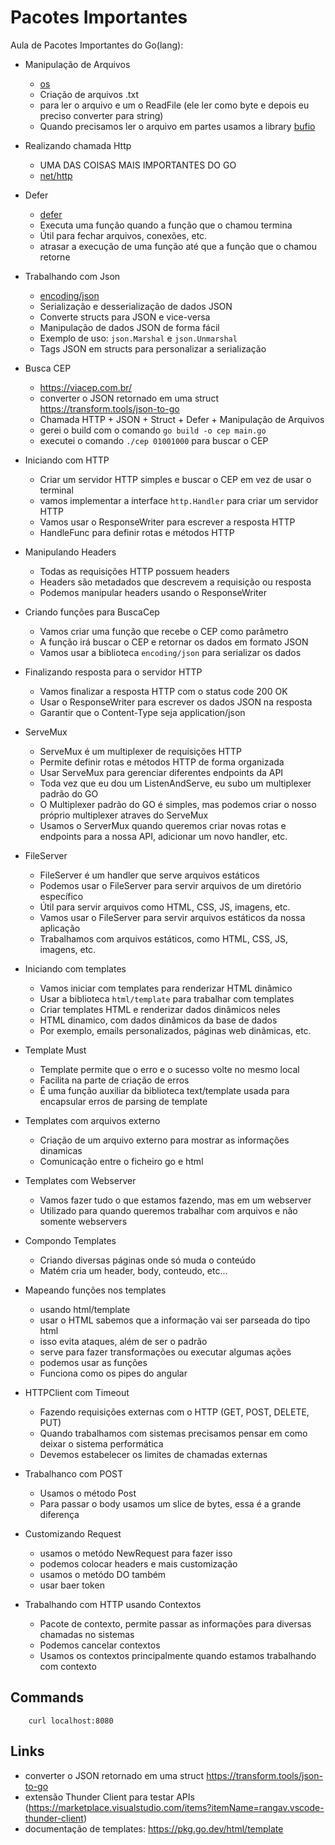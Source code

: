 # Pacotes Importantes

Aula de Pacotes Importantes do Go(lang):

- Manipulação de Arquivos

  - [os](https://pkg.go.dev/os)
  - Criação de arquivos .txt
  - para ler o arquivo e um o ReadFile (ele ler como byte e depois eu preciso converter para string)
  - Quando precisamos ler o arquivo em partes usamos a library [bufio](https://pkg.go.dev/bufio)

- Realizando chamada Http

  - UMA DAS COISAS MAIS IMPORTANTES DO GO
  - [net/http](https://pkg.go.dev/net/http)

- Defer

  - [defer](https://pkg.go.dev/builtin#defer)
  - Executa uma função quando a função que o chamou termina
  - Útil para fechar arquivos, conexões, etc.
  - atrasar a execução de uma função até que a função que o chamou retorne

- Trabalhando com Json

  - [encoding/json](https://pkg.go.dev/encoding/json)
  - Serialização e desserialização de dados JSON
  - Converte structs para JSON e vice-versa
  - Manipulação de dados JSON de forma fácil
  - Exemplo de uso: `json.Marshal` e `json.Unmarshal`
  - Tags JSON em structs para personalizar a serialização

- Busca CEP

  - https://viacep.com.br/
  - converter o JSON retornado em uma struct https://transform.tools/json-to-go
  - Chamada HTTP + JSON + Struct + Defer + Manipulação de Arquivos
  - gerei o build com o comando `go build -o cep main.go`
  - executei o comando `./cep 01001000` para buscar o CEP

- Iniciando com HTTP

  - Criar um servidor HTTP simples e buscar o CEP em vez de usar o terminal
  - vamos implementar a interface `http.Handler` para criar um servidor HTTP
  - Vamos usar o ResponseWriter para escrever a resposta HTTP
  - HandleFunc para definir rotas e métodos HTTP

- Manipulando Headers

  - Todas as requisições HTTP possuem headers
  - Headers são metadados que descrevem a requisição ou resposta
  - Podemos manipular headers usando o ResponseWriter

- Criando funções para BuscaCep

  - Vamos criar uma função que recebe o CEP como parâmetro
  - A função irá buscar o CEP e retornar os dados em formato JSON
  - Vamos usar a biblioteca `encoding/json` para serializar os dados

- Finalizando resposta para o servidor HTTP

  - Vamos finalizar a resposta HTTP com o status code 200 OK
  - Usar o ResponseWriter para escrever os dados JSON na resposta
  - Garantir que o Content-Type seja application/json

- ServeMux

  - ServeMux é um multiplexer de requisições HTTP
  - Permite definir rotas e métodos HTTP de forma organizada
  - Usar ServeMux para gerenciar diferentes endpoints da API
  - Toda vez que eu dou um ListenAndServe, eu subo um multiplexer padrão do GO
  - O Multiplexer padrão do GO é simples, mas podemos criar o nosso próprio multiplexer atraves do ServeMux
  - Usamos o ServerMux quando queremos criar novas rotas e endpoints para a nossa API, adicionar um novo handler, etc.

- FileServer

  - FileServer é um handler que serve arquivos estáticos
  - Podemos usar o FileServer para servir arquivos de um diretório específico
  - Útil para servir arquivos como HTML, CSS, JS, imagens, etc.
  - Vamos usar o FileServer para servir arquivos estáticos da nossa aplicação
  - Trabalhamos com arquivos estáticos, como HTML, CSS, JS, imagens, etc.

- Iniciando com templates

  - Vamos iniciar com templates para renderizar HTML dinâmico
  - Usar a biblioteca `html/template` para trabalhar com templates
  - Criar templates HTML e renderizar dados dinâmicos neles
  - HTML dinamico, com dados dinâmicos da base de dados
  - Por exemplo, emails personalizados, páginas web dinâmicas, etc.

- Template Must

  - Template permite que o erro e o sucesso volte no mesmo local
  - Facilita na parte de criação de erros
  - É uma função auxiliar da biblioteca text/template usada para encapsular erros de parsing de template

- Templates com arquivos externo

  - Criação de um arquivo externo para mostrar as informações dinamicas
  - Comunicação entre o ficheiro go e html

- Templates com Webserver

  - Vamos fazer tudo o que estamos fazendo, mas em um webserver
  - Utilizado para quando queremos trabalhar com arquivos e não somente webservers

- Compondo Templates

  - Criando diversas páginas onde só muda o conteúdo
  - Matém cria um header, body, conteudo, etc...

- Mapeando funções nos templates

  - usando html/template
  - usar o HTML sabemos que a informação vai ser parseada do tipo html
  - isso evita ataques, além de ser o padrão
  - serve para fazer transformações ou executar algumas ações
  - podemos usar as funções
  - Funciona como os pipes do angular

- HTTPClient com Timeout

  - Fazendo requisições externas com o HTTP (GET, POST, DELETE, PUT)
  - Quando trabalhamos com sistemas precisamos pensar em como deixar o sistema performática
  - Devemos estabelecer os limites de chamadas externas

- Trabalhanco com POST

  - Usamos o método Post
  - Para passar o body usamos um slice de bytes, essa é a grande diferença

- Customizando Request

  - usamos o metódo NewRequest para fazer isso
  - podemos colocar headers e mais customização
  - usamos o metódo DO também
  - usar baer token

- Trabalhando com HTTP usando Contextos
  - Pacote de contexto, permite passar as informações para diversas chamadas no sistemas
  - Podemos cancelar contextos
  - Usamos os contextos principalmente quando estamos trabalhando com contexto

## Commands

```
    curl localhost:8080
```

## Links

- converter o JSON retornado em uma struct https://transform.tools/json-to-go
- extensão Thunder Client para testar APIs (https://marketplace.visualstudio.com/items?itemName=rangav.vscode-thunder-client)
- documentação de templates: https://pkg.go.dev/html/template

